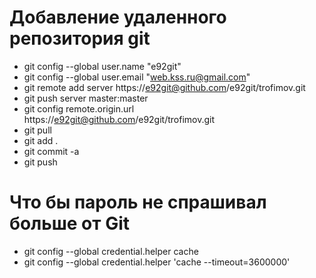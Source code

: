 # Добавление удаленного репозитория git 
* git config --global user.name "e92git"
* git config --global user.email "web.kss.ru@gmail.com"
* git remote add server https://e92git@github.com/e92git/trofimov.git
* git push server master:master
* git config remote.origin.url https://e92git@github.com/e92git/trofimov.git
* git pull
* git add . 
* git commit -a 
* git push

# Что бы пароль не спрашивал больше от Git
* git config --global credential.helper cache
* git config --global credential.helper 'cache --timeout=3600000'